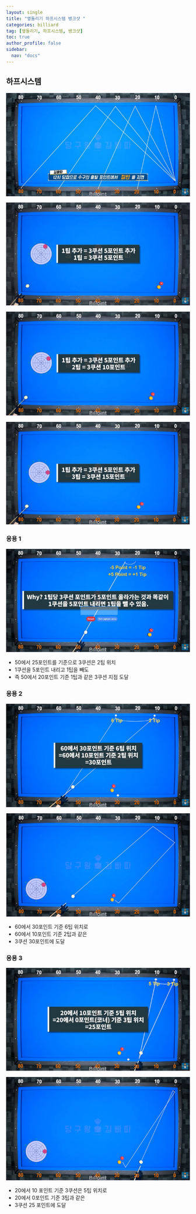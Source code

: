 ```yaml
---
layout: single
title: "옆돌리기 하프시스템 뱅크샷 "
categories: billiard
tag: [옆돌리기, 하프시스템, 뱅크샷] 
toc: true
author_profile: false
sidebar:
  nav: "docs"
---
```


## 하프시스템
[![옆돌리기 하프시스템 뱅크샷](/images/하프시스템.png)](/images/하프시스템.png)

[![옆돌리기 하프시스템 뱅크샷 1팁](/images/하프시스템_1팁.png)](/images/하프시스템_1팁.png)

[![옆돌리기 하프시스템 뱅크샷 2팁](/images/하프시스템_2팁.png)](/images/하프시스템_2팁.png)

[![옆돌리기 하프시스템 뱅크샷 2팁](/images/하프시스템_3팁.png)](/images/하프시스템_3팁.png)

### 응용 1
[![옆돌리기 하프시스템 뱅크샷 응용1](/images/하프시스템_응용1.png)](/images/하프시스템_응용1.png)
- 50에서 25포인트를 기준으로 3쿠션은 2팁 위치
- 1쿠션을 5포인트 내리고 1팁을 빼도
- 즉 50에서 20포인트 기준 1팁과 같은 3쿠션 지점 도달

### 응용 2
[![옆돌리기 하프시스템 뱅크샷 응용2](/images/하프시스템_응용2-1.png)](/images/하프시스템_응용2-1.png)

[![옆돌리기 하프시스템 뱅크샷 응용2](/images/하프시스템_응용2-2.png)](/images/하프시스템_응용2-2.png)
- 60에서 30포인트 기준 6팁 위치로
- 60에서 10포인트 기준 2팁과 같은
- 3쿠션 30포인트에 도달

### 응용 3
[![옆돌리기 하프시스템 뱅크샷 응용3](/images/하프시스템_응용3-1.png)](/images/하프시스템_응용3-1.png)

[![옆돌리기 하프시스템 뱅크샷 응용3](/images/하프시스템_응용3-2.png)](/images/하프시스템_응용3-2.png)
- 20에서 10 포인트 기준 3쿠션은 5팁 위치로
- 20에서 0포인트 기준 3팁과 같은
- 3쿠션 25 포인트에 도달
